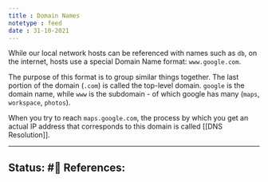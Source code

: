 ```yaml
---
title : Domain Names
notetype : feed
date : 31-10-2021
---
```


While our local network hosts can be referenced with names such as `db`, on the internet, hosts use a special Domain Name format: `www.google.com`.

The purpose of this format is to group similar things together. The last portion of the domain (`.com`) is called the top-level domain. `google` is the domain name, while `www` is the subdomain - of which google has many (`maps`, `workspace`, `photos`).

When you try to reach `maps.google.com`, the process by which you get an actual IP address that corresponds to this domain is called [[DNS Resolution]].



-----

Status: #🌲 
References:
- 
